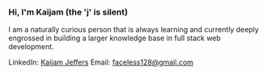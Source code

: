 ### Hi, I'm Kaijam (the 'j' is silent)

I am a naturally curious person that is always learning and currently deeply engrossed in building a larger knowledge base in full stack web development.

LinkedIn: [Kaijam Jeffers](https://www.linkedin.com/in/kaijam-jeffers)
Email: faceless128@gmail.com
